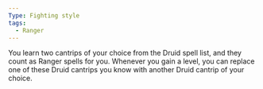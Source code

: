```yaml
---
Type: Fighting style
tags:
  - Ranger
---
```

You learn two cantrips of your choice from the Druid spell list, and they count as Ranger spells for you. Whenever you gain a level, you can replace one of these Druid cantrips you
know with another Druid cantrip of your choice.